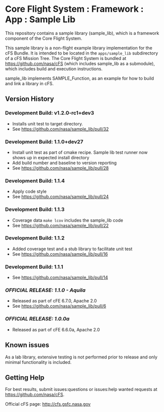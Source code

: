 # Core Flight System : Framework : App : Sample Lib

This repository contains a sample library (sample_lib), which is a framework component of the Core Flight System.

This sample library is a non-flight example library implementation for the cFS Bundle. It is intended to be located in the `apps/sample_lib` subdirectory of a cFS Mission Tree.  The Core Flight System is bundled at https://github.com/nasa/cFS (which includes sample_lib as a submodule), which includes build and execution instructions.

sample_lib implements SAMPLE_Function, as an example for how to build and link a library in cFS.

## Version History

### Development Build: v1.2.0-rc1+dev3

- Installs unit test to target directory.
- See <https://github.com/nasa/sample_lib/pull/32>

### Development Build: 1.1.0+dev27

- Install unit test as part of cmake recipe. Sample lib test runner now shows up in expected install directory
- Add build number and baseline to version reporting
- See <https://github.com/nasa/sample_lib/pull/28>

### Development Build: 1.1.4

- Apply code style
- See <https://github.com/nasa/sample_lib/pull/24>

### Development Build: 1.1.3

- Coverage data `make lcov` includes the sample_lib code
- See <https://github.com/nasa/sample_lib/pull/22> 
 
### Development Build: 1.1.2

- Added coverage test and a stub library to facilitate unit test
- See <https://github.com/nasa/sample_lib/pull/16>

### Development Build: 1.1.1

- See <https://github.com/nasa/sample_lib/pull/14>

### ***OFFICIAL RELEASE: 1.1.0 - Aquila***

- Released as part of cFE 6.7.0, Apache 2.0
- See <https://github.com/nasa/sample_lib/pull/6>

### ***OFFICIAL RELEASE: 1.0.0a***

- Released as part of cFE 6.6.0a, Apache 2.0

## Known issues

As a lab library, extensive testing is not performed prior to release and only minimal functionality is included.

## Getting Help

For best results, submit issues:questions or issues:help wanted requests at https://github.com/nasa/cFS.

Official cFS page: http://cfs.gsfc.nasa.gov
